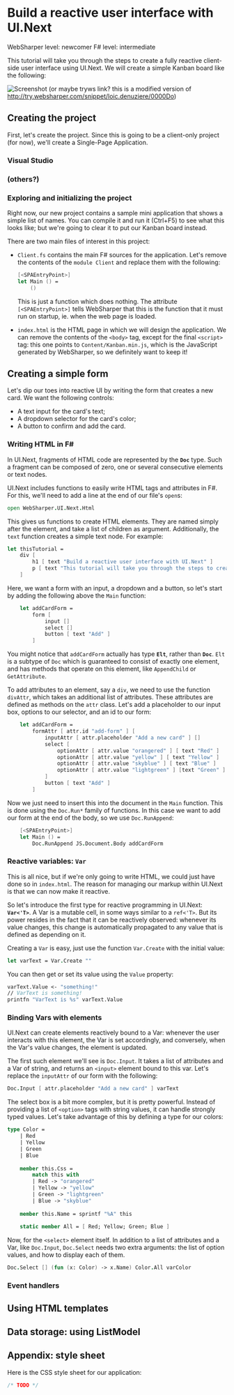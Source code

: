 # Build a reactive user interface with UI.Next

WebSharper level: newcomer
F# level: intermediate

This tutorial will take you through the steps to create a fully reactive client-side user interface using UI.Next. We will create a simple Kanban board like the following:

![Screenshot](...) (or maybe tryws link? this is a modified version of http://try.websharper.com/snippet/loic.denuziere/0000Do)

## Creating the project

First, let's create the project. Since this is going to be a client-only project (for now), we'll create a Single-Page Application.

### Visual Studio

### (others?)

### Exploring and initializing the project

Right now, our new project contains a sample mini application that shows a simple list of names. You can compile it and run it (Ctrl+F5) to see what this looks like; but we're going to clear it to put our Kanban board instead.

There are two main files of interest in this project:

* `Client.fs` contains the main F# sources for the application. Let's remove the contents of the `module Client` and replace them with the following:

    ```fsharp
    [<SPAEntryPoint>]
    let Main () =
        ()
    ```
    
    This is just a function which does nothing. The attribute `[<SPAEntryPoint>]` tells WebSharper that this is the function that it must run on startup, ie. when the web page is loaded.

* `index.html` is the HTML page in which we will design the application. We can remove the contents of the `<body>` tag, except for the final `<script>` tag: this one points to `Content/Kanban.min.js`, which is the JavaScript generated by WebSharper, so we definitely want to keep it!

## Creating a simple form

Let's dip our toes into reactive UI by writing the form that creates a new card. We want the following controls:

* A text input for the card's text;
* A dropdown selector for the card's color;
* A button to confirm and add the card.

### Writing HTML in F# ###

In UI.Next, fragments of HTML code are represented by the **`Doc`** type. Such a fragment can be composed of zero, one or several consecutive elements or text nodes.

UI.Next includes functions to easily write HTML tags and attributes in F#. For this, we'll need to add a line at the end of our file's `open`s:

```fsharp
open WebSharper.UI.Next.Html
```

This gives us functions to create HTML elements. They are named simply after the element, and take a list of children as argument. Additionally, the `text` function creates a simple text node. For example:

```fsharp
let thisTutorial =
    div [
        h1 [ text "Build a reactive user interface with UI.Next" ]
        p [ text "This tutorial will take you through the steps to create..." ]
    ]
```

Here, we want a form with an input, a dropdown and a button, so let's start by adding the following above the `Main` function:

```fsharp
    let addCardForm =
        form [
            input []
            select []
            button [ text "Add" ]
        ]
```

You might notice that `addCardForm` actually has type **`Elt`**, rather than **`Doc`**. `Elt` is a subtype of `Doc` which is guaranteed to consist of exactly one element, and has methods that operate on this element, like `AppendChild` or `GetAttribute`.

To add attributes to an element, say a `div`, we need to use the function `divAttr`, which takes an additional list of attributes. These attributes are defined as methods on the `attr` class. Let's add a placeholder to our input box, options to our selector, and an id to our form:

```fsharp
    let addCardForm =
        formAttr [ attr.id "add-form" ] [
            inputAttr [ attr.placeholder "Add a new card" ] []
            select [
                optionAttr [ attr.value "orangered" ] [ text "Red" ]
                optionAttr [ attr.value "yellow" ] [ text "Yellow" ]
                optionAttr [ attr.value "skyblue" ] [ text "Blue" ]
                optionAttr [ attr.value "lightgreen" ] [text "Green" ]
            ]
            button [ text "Add" ]
        ]
```

Now we just need to insert this into the document in the `Main` function. This is done using the `Doc.Run*` family of functions. In this case we want to add our form at the end of the body, so we use `Doc.RunAppend`:

```fsharp
    [<SPAEntryPoint>]
    let Main () =
        Doc.RunAppend JS.Document.Body addCardForm
```

### Reactive variables: `Var`

This is all nice, but if we're only going to write HTML, we could just have done so in `index.html`. The reason for managing our markup within UI.Next is that we can now make it reactive.

So let's introduce the first type for reactive programming in UI.Next: **`Var<'T>`**. A Var is a mutable cell, in some ways similar to a `ref<'T>`. But its power resides in the fact that it can be reactively observed: whenever its value changes, this change is automatically propagated to any value that is defined as depending on it.

Creating a `Var` is easy, just use the function `Var.Create` with the initial value:

```fsharp
let varText = Var.Create ""
```

You can then get or set its value using the `Value` property:

```fsharp
varText.Value <- "something!"
// VarText is something!
printfn "VarText is %s" varText.Value
```

### Binding Vars with elements

UI.Next can create elements reactively bound to a Var: whenever the user interacts with this element, the Var is set accordingly, and conversely, when the Var's value changes, the element is updated.

The first such element we'll see is `Doc.Input`. It takes a list of attributes and a Var of string, and returns an `<input>` element bound to this var. Let's replace the `inputAttr` of our form with the following:

```fsharp
Doc.Input [ attr.placeholder "Add a new card" ] varText
```

The select box is a bit more complex, but it is pretty powerful. Instead of providing a list of `<option>` tags with string values, it can handle strongly typed values. Let's take advantage of this by defining a type for our colors:

```fsharp
type Color =
    | Red
    | Yellow
    | Green
    | Blue
    
    member this.Css =
        match this with
        | Red -> "orangered"
        | Yellow -> "yellow"
        | Green -> "lightgreen"
        | Blue -> "skyblue"
        
    member this.Name = sprintf "%A" this
    
    static member All = [ Red; Yellow; Green; Blue ]
```

Now, for the `<select>` element itself. In addition to a list of attributes and a Var, like `Doc.Input`, `Doc.Select` needs two extra arguments: the list of option values, and how to display each of them.

```fsharp
Doc.Select [] (fun (x: Color) -> x.Name) Color.All varColor
```

<!-- TODO: screenshot -->

### 

### Event handlers

## Using HTML templates

## Data storage: using ListModel

<a name="css"></a>
## Appendix: style sheet

Here is the CSS style sheet for our application:

```css
/* TODO */
```

